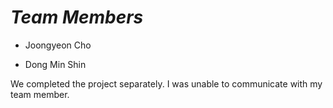 # _Team Members_

- Joongyeon Cho

- Dong Min Shin

We completed the project separately. I was unable to communicate with my team member.
